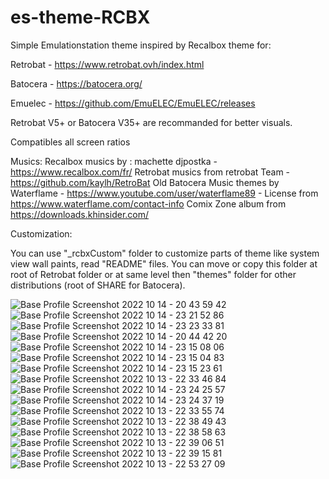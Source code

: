 # es-theme-RCBX

Simple Emulationstation theme inspired by Recalbox theme for: 

Retrobat - https://www.retrobat.ovh/index.html

Batocera - https://batocera.org/

Emuelec - https://github.com/EmuELEC/EmuELEC/releases

Retrobat V5+ or Batocera V35+ are recommanded for better visuals.

Compatibles all screen ratios

Musics:
Recalbox musics by : machette djpostka - https://www.recalbox.com/fr/
Retrobat musics from retrobat Team - https://github.com/kaylh/RetroBat
Old Batocera Music themes by Waterflame - https://www.youtube.com/user/waterflame89 - License from https://www.waterflame.com/contact-info
Comix Zone album from https://downloads.khinsider.com/

Customization:

You can use "_rcbxCustom" folder to customize parts of theme like system view wall paints, read "README" files.
You can move or copy this folder at root of Retrobat folder or at same level then "themes" folder for other distributions (root of SHARE for Batocera).

![Base Profile Screenshot 2022 10 14 - 20 43 59 42](https://user-images.githubusercontent.com/59354081/195944810-e344e681-7734-4007-baa3-1768e5f846fc.png)
![Base Profile Screenshot 2022 10 14 - 23 21 52 86](https://user-images.githubusercontent.com/59354081/195946595-58519b6a-41f0-4cbb-b283-10a38c22d71e.png)
![Base Profile Screenshot 2022 10 14 - 23 23 33 81](https://user-images.githubusercontent.com/59354081/195946600-689c1607-937e-4136-9547-a218d0288c48.png)
![Base Profile Screenshot 2022 10 14 - 20 44 42 20](https://user-images.githubusercontent.com/59354081/195944890-6fc78cbb-4aa3-41ef-b70e-754d71374573.png)
![Base Profile Screenshot 2022 10 14 - 23 15 08 06](https://user-images.githubusercontent.com/59354081/195945286-fae6fc6a-bd7f-49d6-b342-4564796f595b.png)
![Base Profile Screenshot 2022 10 14 - 23 15 04 83](https://user-images.githubusercontent.com/59354081/195945244-1ae0ad2f-5d0e-4d1a-aefd-f08f87acecbf.png)
![Base Profile Screenshot 2022 10 14 - 23 15 23 61](https://user-images.githubusercontent.com/59354081/195945271-6ea2788d-cdd5-4da3-9f26-3354de514b2a.png)
![Base Profile Screenshot 2022 10 13 - 22 33 46 84](https://user-images.githubusercontent.com/59354081/195708473-65b76cfd-51b5-4ba5-bd1a-78d850e7520c.png)
![Base Profile Screenshot 2022 10 14 - 23 24 25 57](https://user-images.githubusercontent.com/59354081/195946620-0428c3d4-0af3-43f1-b38f-8d9e9647bd76.png)
![Base Profile Screenshot 2022 10 14 - 23 24 37 19](https://user-images.githubusercontent.com/59354081/195946625-6fcfd70a-7c5d-4230-8bbd-5aa017846043.png)
![Base Profile Screenshot 2022 10 13 - 22 33 55 74](https://user-images.githubusercontent.com/59354081/195708491-c57291a0-b687-41ff-aaf9-8b0d5312d3dc.png)
![Base Profile Screenshot 2022 10 13 - 22 38 49 43](https://user-images.githubusercontent.com/59354081/195708518-5417391c-2f00-46d0-8d8f-e147394d91f3.png)
![Base Profile Screenshot 2022 10 13 - 22 38 58 63](https://user-images.githubusercontent.com/59354081/195708547-d82f3017-cb0f-43fd-9557-dd9e67e12a8c.png)
![Base Profile Screenshot 2022 10 13 - 22 39 06 51](https://user-images.githubusercontent.com/59354081/195708557-ba87d7cc-fe76-4e87-b229-5f11bba8cc9a.png)
![Base Profile Screenshot 2022 10 13 - 22 39 15 81](https://user-images.githubusercontent.com/59354081/195708570-91122d89-8926-45c1-80fe-932a7e736e11.png)
![Base Profile Screenshot 2022 10 13 - 22 53 27 09](https://user-images.githubusercontent.com/59354081/195708584-78495453-a446-4006-90a7-898a56522304.png)
